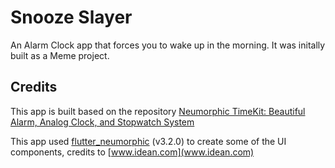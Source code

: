 # Snooze Slayer

An Alarm Clock app that forces you to wake up in the morning. It was initally built as a Meme project. 

## Credits

This app is built based on the repository [Neumorphic TimeKit: Beautiful Alarm, Analog Clock, and Stopwatch System](https://github.com/Hamad-Anwar/Neumorphic-Analog-Clockify)

This app used [flutter_neumorphic](https://pub.dev/packages/flutter_neumorphic) (v3.2.0) to create some of the UI components, credits to [www.idean.com](www.idean.com)
